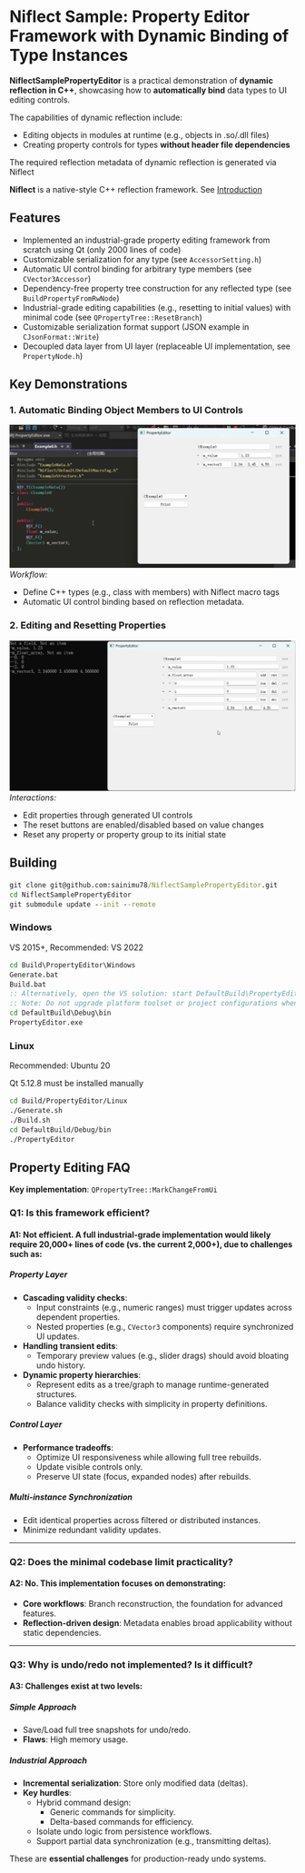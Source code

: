# Niflect Sample: Property Editor Framework with Dynamic Binding of Type Instances

**NiflectSamplePropertyEditor** is a practical demonstration of **dynamic reflection in C++**, showcasing how to **automatically bind** data types to UI editing controls.

The capabilities of dynamic reflection include:

  - Editing objects in modules at runtime (e.g., objects in .so/.dll files)
  - Creating property controls for types **without header file dependencies**

The required reflection metadata of dynamic reflection is generated via Niflect

**Niflect** is a native-style C++ reflection framework. See [Introduction](https://github.com/sainimu78/NiflectSampleHelloWorld)

## Features

- Implemented an industrial-grade property editing framework from scratch using Qt (only 2000 lines of code)
- Customizable serialization for any type (see `AccessorSetting.h`)
- Automatic UI control binding for arbitrary type members (see `CVector3Accessor`)
- Dependency-free property tree construction for any reflected type (see `BuildPropertyFromRwNode`)
- Industrial-grade editing capabilities (e.g., resetting to initial values) with minimal code (see `QPropertyTree::ResetBranch`)
- Customizable serialization format support (JSON example in `CJsonFormat::Write`)
- Decoupled data layer from UI layer (replaceable UI implementation, see `PropertyNode.h`)

## Key Demonstrations

### 1. Automatic Binding Object Members to UI Controls

![Basic_Reflection](../Basic_Reflection.gif)
*Workflow:*

- Define C++ types (e.g., class with members) with Niflect macro tags
- Automatic UI control binding based on reflection metadata.

### 2. Editing and Resetting Properties

![Edit_Reset_Print](../Edit_Reset_Print.gif)
*Interactions:*

- Edit properties through generated UI controls
- The reset buttons are enabled/disabled based on value changes
- Reset any property or property group to its initial state

## Building

```bat
git clone git@github.com:sainimu78/NiflectSamplePropertyEditor.git
cd NiflectSamplePropertyEditor
git submodule update --init --remote
```

### Windows

VS 2015+, Recommended: VS 2022

```bat
cd Build\PropertyEditor\Windows
Generate.bat
Build.bat
:: Alternatively, open the VS solution: start DefaultBuild\PropertyEditor.sln
:: Note: Do not upgrade platform toolset or project configurations when opening
cd DefaultBuild\Debug\bin
PropertyEditor.exe
```

### Linux

Recommended: Ubuntu 20

Qt 5.12.8 must be installed manually

```bash
cd Build/PropertyEditor/Linux
./Generate.sh
./Build.sh
cd DefaultBuild/Debug/bin
./PropertyEditor
```

## Property Editing FAQ

**Key implementation**: `QPropertyTree::MarkChangeFromUi`

### Q1: Is this framework efficient?

#### A1: Not efficient. A full industrial-grade implementation would likely require 20,000+ lines of code (vs. the current 2,000+), due to challenges such as:

##### Property Layer

- **Cascading validity checks**:
  - Input constraints (e.g., numeric ranges) must trigger updates across dependent properties.
  - Nested properties (e.g., `CVector3` components) require synchronized UI updates.
- **Handling transient edits**:
  - Temporary preview values (e.g., slider drags) should avoid bloating undo history.
- **Dynamic property hierarchies**:
  - Represent edits as a tree/graph to manage runtime-generated structures.
  - Balance validity checks with simplicity in property definitions.

##### Control Layer

- **Performance tradeoffs**:
  - Optimize UI responsiveness while allowing full tree rebuilds.
  - Update visible controls only.
  - Preserve UI state (focus, expanded nodes) after rebuilds.

##### Multi-instance Synchronization

- Edit identical properties across filtered or distributed instances.
- Minimize redundant validity updates.

------

### Q2: Does the minimal codebase limit practicality?

#### **A2: No.** This implementation focuses on demonstrating:

- **Core workflows**: Branch reconstruction, the foundation for advanced features.
- **Reflection-driven design**: Metadata enables broad applicability without static dependencies.

------

### Q3: Why is undo/redo not implemented? Is it difficult?

#### A3: Challenges exist at two levels:

##### Simple Approach

- Save/Load full tree snapshots for undo/redo.
- **Flaws**: High memory usage.

##### Industrial Approach

- **Incremental serialization**: Store only modified data (deltas).
- **Key hurdles**:
  - Hybrid command design:
    - Generic commands for simplicity.
    - Delta-based commands for efficiency.
  - Isolate undo logic from persistence workflows.
  - Support partial data synchronization (e.g., transmitting deltas).

These are **essential challenges** for production-ready undo systems.